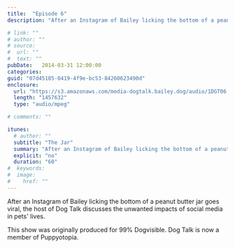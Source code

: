 ```yaml
---
title:  "Episode 6"
description: "After an Instagram of Bailey licking the bottom of a peanut butter jar goes viral, the host of Dog Talk discusses the unwanted impacts of social media in pets' lives. This show was originally produced for 99% Dogvisible. Dog Talk is now a member of Puppyotopia."

# link: ""
# author: ""
# source:
#  url: ""
#  text: ""
pubDate:   2014-03-31 12:00:00
categories:
guid: "07d45185-0419-4f9e-bc53-84260623490d"
enclosure:
  url: "https://s3.amazonaws.com/media-dogtalk.bailey.dog/audio/1DGT06.mp3"
  length: "1457632"
  type: "audio/mpeg"

# comments: ""

itunes:
  # author: ""
  subtitle: "The Jar"
  summary: "After an Instagram of Bailey licking the bottom of a peanut butter jar goes viral, the host of Dog Talk discusses the unwanted impacts of social media in pets' lives. This show was originally produced for 99% Dogvisible. Dog Talk is now a member of Puppyotopia."
  explicit: "no"
  duration: "60"
#  keywords:
#  image:
#    href: ""
---
```


<p>After an Instagram of Bailey licking the bottom of a peanut butter jar goes viral, the host of Dog Talk discusses the unwanted impacts of social media in pets' lives.</p>

<p>This show was originally produced for 99% Dogvisible. Dog Talk is now a member of Puppyotopia.</p>
